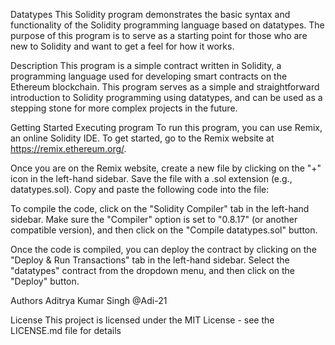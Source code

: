 Datatypes
This Solidity program demonstrates the basic syntax and functionality of the Solidity programming language based on datatypes. The purpose of this program is to serve as a starting point for those who are new to Solidity and want to get a feel for how it works.

Description
This program is a simple contract written in Solidity, a programming language used for developing smart contracts on the Ethereum blockchain. This program serves as a simple and straightforward introduction to Solidity programming using datatypes, and can be used as a stepping stone for more complex projects in the future.

Getting Started
Executing program
To run this program, you can use Remix, an online Solidity IDE. To get started, go to the Remix website at https://remix.ethereum.org/.

Once you are on the Remix website, create a new file by clicking on the "+" icon in the left-hand sidebar. Save the file with a .sol extension (e.g., datatypes.sol). Copy and paste the following code into the file:

To compile the code, click on the "Solidity Compiler" tab in the left-hand sidebar. Make sure the "Compiler" option is set to "0.8.17" (or another compatible version), and then click on the "Compile datatypes.sol" button.

Once the code is compiled, you can deploy the contract by clicking on the "Deploy & Run Transactions" tab in the left-hand sidebar. Select the "datatypes" contract from the dropdown menu, and then click on the "Deploy" button.


Authors
Aditrya Kumar Singh
@Adi-21

License
This project is licensed under the MIT License - see the LICENSE.md file for details
